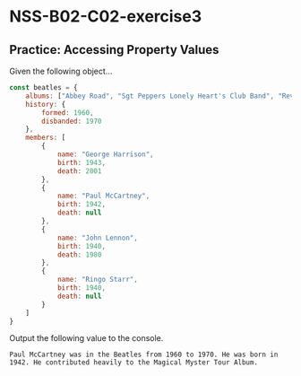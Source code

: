# NSS-B02-C02-exercise3

## Practice: Accessing Property Values

Given the following object...

```js
const beatles = {
    albums: ["Abbey Road", "Sgt Peppers Lonely Heart's Club Band", "Revolver", "Magical Mystery Tour", "Something New"],
    history: {
        formed: 1960,
        disbanded: 1970
    },
    members: [
        {
            name: "George Harrison",
            birth: 1943,
            death: 2001
        },
        {
            name: "Paul McCartney",
            birth: 1942,
            death: null
        },
        {
            name: "John Lennon",
            birth: 1940,
            death: 1980
        },
        {
            name: "Ringo Starr",
            birth: 1940,
            death: null
        }
    ]
}
```

Output the following value to the console.

```text
Paul McCartney was in the Beatles from 1960 to 1970. He was born in 1942. He contributed heavily to the Magical Myster Tour Album.
```

